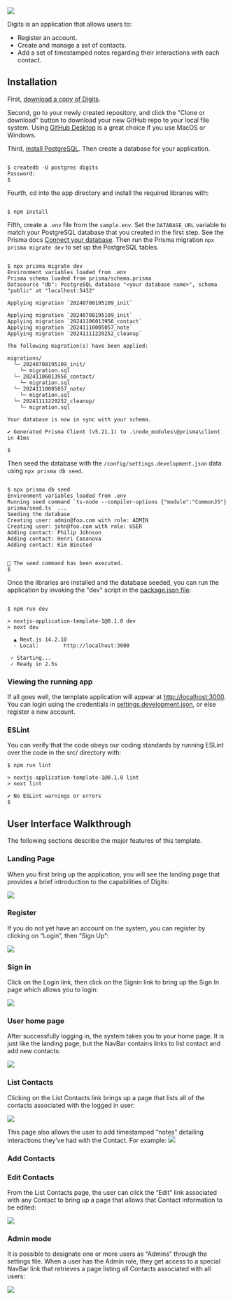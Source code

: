 <img src="doc/landing.png">

Digits is an application that allows users to:

- Register an account.
- Create and manage a set of contacts.
- Add a set of timestamped notes regarding their interactions with each contact.

## Installation

First, [download a copy of Digits](https://github.com/nwarias003/digits). 

Second, go to your newly created repository, and click the "Clone or download" button to download your new GitHub repo to your local file system. Using [GitHub Desktop](https://desktop.github.com/) is a great choice if you use MacOS or Windows.

Third, [install PostgreSQL](https://www.postgresql.org/download/). Then create a database for your application.

```

$ createdb -U postgres digits
Password:
$

```

Fourth, cd into the app directory and install the required libraries with:

```

$ npm install

```

Fifth, create a `.env` file from the `sample.env`. Set the `DATABASE_URL` variable to match your PostgreSQL database that you created in the first step. See the Prisma docs [Connect your database](https://www.prisma.io/docs/getting-started/setup-prisma/add-to-existing-project/relational-databases/connect-your-database-typescript-postgresql). Then run the Prisma migration `npx prisma migrate dev` to set up the PostgreSQL tables.

```

$ npx prisma migrate dev
Environment variables loaded from .env
Prisma schema loaded from prisma/schema.prisma
Datasource "db": PostgreSQL database "<your database name>", schema "public" at "localhost:5432"

Applying migration `20240708195109_init`

Applying migration `20240708195109_init`
Applying migration `20241106013956_contact`
Applying migration `20241110005057_note`
Applying migration `20241111220252_cleanup`

The following migration(s) have been applied:

migrations/
  └─ 20240708195109_init/
    └─ migration.sql
  └─ 20241106013956_contact/
    └─ migration.sql
  └─ 20241110005057_note/
    └─ migration.sql
  └─ 20241111220252_cleanup/
    └─ migration.sql

Your database is now in sync with your schema.

✔ Generated Prisma Client (v5.21.1) to .\node_modules\@prisma\client in 41ms

$

```

Then seed the database with the `/config/settings.development.json` data using `npx prisma db seed`.

```

$ npx prisma db seed
Environment variables loaded from .env
Running seed command `ts-node --compiler-options {"module":"CommonJS"} prisma/seed.ts` ...
Seeding the database
Creating user: admin@foo.com with role: ADMIN
Creating user: john@foo.com with role: USER
Adding contact: Philip Johnson
Adding contact: Henri Casanova
Adding contact: Kim Binsted


🌱 The seed command has been executed.
$

```

Once the libraries are installed and the database seeded, you can run the application by invoking the "dev" script in the [package.json file](https://github.com/nwarias003/digits/blob/main/package.json):

```

$ npm run dev

> nextjs-application-template-1@0.1.0 dev
> next dev

  ▲ Next.js 14.2.10
  - Local:        http://localhost:3000

 ✓ Starting...
 ✓ Ready in 2.5s

```

### Viewing the running app

If all goes well, the template application will appear at [http://localhost:3000](http://localhost:3000). You can login using the credentials in [settings.development.json](https://github.com/ics-software-engineering/nextjs-application-template/blob/main/config/settings.development.json), or else register a new account.

### ESLint

You can verify that the code obeys our coding standards by running ESLint over the code in the src/ directory with:

```
$ npm run lint

> nextjs-application-template-1@0.1.0 lint
> next lint

✔ No ESLint warnings or errors
$
```

## User Interface Walkthrough

The following sections describe the major features of this template.

### Landing Page

When you first bring up the application, you will see the landing page that provides a brief introduction to the capabilities of Digits:

<img src="doc/landing.png">


### Register
If you do not yet have an account on the system, you can register by clicking on “Login”, then “Sign Up”:

<img src="doc/signup.png">

### Sign in
Click on the Login link, then click on the Signin link to bring up the Sign In page which allows you to login:

<img src="doc/signin.png">

### User home page
After successfully logging in, the system takes you to your home page. It is just like the landing page, but the NavBar contains links to list contact and add new contacts:

<img src="doc/signin.png">


### List Contacts
Clicking on the List Contacts link brings up a page that lists all of the contacts associated with the logged in user:

<img src="doc/contacts.png">


This page also allows the user to add timestamped “notes” detailing interactions they’ve had with the Contact. For example:
<img src="doc/note.png">

### Add Contacts

### Edit Contacts
From the List Contacts page, the user can click the “Edit” link associated with any Contact to bring up a page that allows that Contact information to be edited:

<img src="doc/edit.png">

### Admin mode
It is possible to designate one or more users as “Admins” through the settings file. When a user has the Admin role, they get access to a special NavBar link that retrieves a page listing all Contacts associated with all users:

<img src="doc/admin.png">
